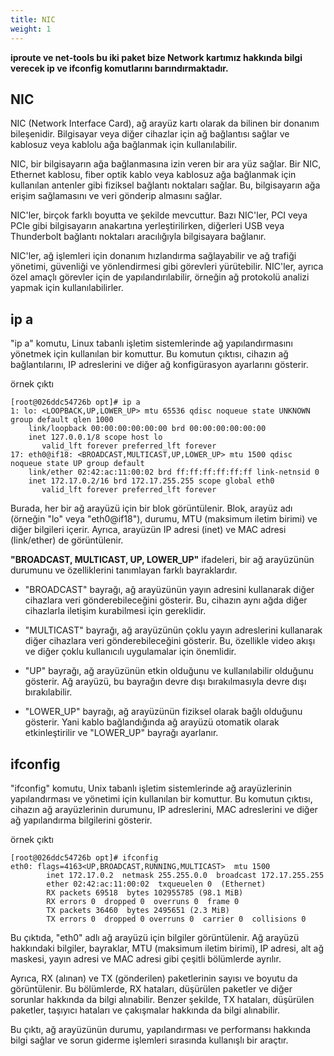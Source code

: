 ```yaml
---
title: NIC
weight: 1
---
```


**iproute  ve net-tools  bu iki paket bize Network kartımız hakkında bilgi verecek ip ve ifconfig komutlarını barındırmaktadır.**

## NIC

NIC (Network Interface Card), ağ arayüz kartı olarak da bilinen bir donanım bileşenidir. Bilgisayar veya diğer cihazlar için ağ bağlantısı sağlar ve kablosuz veya kablolu ağa bağlanmak için kullanılabilir.

NIC, bir bilgisayarın ağa bağlanmasına izin veren bir ara yüz sağlar. Bir NIC, Ethernet kablosu, fiber optik kablo veya kablosuz ağa bağlanmak için kullanılan antenler gibi fiziksel bağlantı noktaları sağlar. Bu, bilgisayarın ağa erişim sağlamasını ve veri gönderip almasını sağlar.

NIC'ler, birçok farklı boyutta ve şekilde mevcuttur. Bazı NIC'ler, PCI veya PCIe gibi bilgisayarın anakartına yerleştirilirken, diğerleri USB veya Thunderbolt bağlantı noktaları aracılığıyla bilgisayara bağlanır.

NIC'ler, ağ işlemleri için donanım hızlandırma sağlayabilir ve ağ trafiği yönetimi, güvenliği ve yönlendirmesi gibi görevleri yürütebilir. NIC'ler, ayrıca özel amaçlı görevler için de yapılandırılabilir, örneğin ağ protokolü analizi yapmak için kullanılabilirler.


## ip a
"ip a" komutu, Linux tabanlı işletim sistemlerinde ağ yapılandırmasını yönetmek için kullanılan bir komuttur. Bu komutun çıktısı, cihazın ağ bağlantılarını, IP adreslerini ve diğer ağ konfigürasyon ayarlarını gösterir.

örnek çıktı

```tpl
[root@026ddc54726b opt]# ip a
1: lo: <LOOPBACK,UP,LOWER_UP> mtu 65536 qdisc noqueue state UNKNOWN group default qlen 1000
    link/loopback 00:00:00:00:00:00 brd 00:00:00:00:00:00
    inet 127.0.0.1/8 scope host lo
       valid_lft forever preferred_lft forever
17: eth0@if18: <BROADCAST,MULTICAST,UP,LOWER_UP> mtu 1500 qdisc noqueue state UP group default 
    link/ether 02:42:ac:11:00:02 brd ff:ff:ff:ff:ff:ff link-netnsid 0
    inet 172.17.0.2/16 brd 172.17.255.255 scope global eth0
       valid_lft forever preferred_lft forever
```

Burada, her bir ağ arayüzü için bir blok görüntülenir. 
Blok, arayüz adı (örneğin "lo" veya "eth0@if18"), durumu, MTU (maksimum iletim birimi) ve diğer bilgileri içerir. 
Ayrıca, arayüzün IP adresi (inet) ve MAC adresi (link/ether) de görüntülenir.


**"BROADCAST, MULTICAST, UP, LOWER_UP"** ifadeleri, bir ağ arayüzünün durumunu ve özelliklerini tanımlayan farklı bayraklardır.

- "BROADCAST" bayrağı, ağ arayüzünün yayın adresini kullanarak diğer cihazlara veri gönderebileceğini gösterir. Bu, cihazın aynı ağda diğer cihazlarla iletişim kurabilmesi için gereklidir.

- "MULTICAST" bayrağı, ağ arayüzünün çoklu yayın adreslerini kullanarak diğer cihazlara veri gönderebileceğini gösterir. Bu, özellikle video akışı ve diğer çoklu kullanıcılı uygulamalar için önemlidir.

- "UP" bayrağı, ağ arayüzünün etkin olduğunu ve kullanılabilir olduğunu gösterir. Ağ arayüzü, bu bayrağın devre dışı bırakılmasıyla devre dışı bırakılabilir.

- "LOWER_UP" bayrağı, ağ arayüzünün fiziksel olarak bağlı olduğunu gösterir. Yani kablo bağlandığında ağ arayüzü otomatik olarak etkinleştirilir ve "LOWER_UP" bayrağı ayarlanır.

## ifconfig

"ifconfig" komutu, Unix tabanlı işletim sistemlerinde ağ arayüzlerinin yapılandırması ve yönetimi için kullanılan bir komuttur. Bu komutun çıktısı, cihazın ağ arayüzlerinin durumunu, IP adreslerini, MAC adreslerini ve diğer ağ yapılandırma bilgilerini gösterir.

örnek çıktı

```tpl
[root@026ddc54726b opt]# ifconfig 
eth0: flags=4163<UP,BROADCAST,RUNNING,MULTICAST>  mtu 1500
        inet 172.17.0.2  netmask 255.255.0.0  broadcast 172.17.255.255
        ether 02:42:ac:11:00:02  txqueuelen 0  (Ethernet)
        RX packets 69518  bytes 102955785 (98.1 MiB)
        RX errors 0  dropped 0  overruns 0  frame 0
        TX packets 36460  bytes 2495651 (2.3 MiB)
        TX errors 0  dropped 0 overruns 0  carrier 0  collisions 0
```

Bu çıktıda, "eth0" adlı ağ arayüzü için bilgiler görüntülenir. Ağ arayüzü hakkındaki bilgiler, bayraklar, MTU (maksimum iletim birimi), IP adresi, alt ağ maskesi, yayın adresi ve MAC adresi gibi çeşitli bölümlerde ayrılır.

Ayrıca, RX (alınan) ve TX (gönderilen) paketlerinin sayısı ve boyutu da görüntülenir. Bu bölümlerde, RX hataları, düşürülen paketler ve diğer sorunlar hakkında da bilgi alınabilir. Benzer şekilde, TX hataları, düşürülen paketler, taşıyıcı hataları ve çakışmalar hakkında da bilgi alınabilir.

Bu çıktı, ağ arayüzünün durumu, yapılandırması ve performansı hakkında bilgi sağlar ve sorun giderme işlemleri sırasında kullanışlı bir araçtır.
